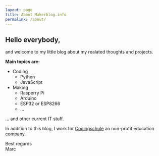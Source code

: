 ```yaml
---
layout: page
title: About Makerblog.info  
permalink: /about/
---
```


## Hello everybody,

and welcome to my little blog about my realated thoughts and projects.

**Main topics are:**
* Coding
    * Python
    * JavaScript
* Making
    * Rasperry Pi
    * Arduino
    * ESP32 or ESP8266
    * ...

... and other current IT stuff.

In addition to this blog, I work for [Codingschule](https://www.codingschule.de) an non-profit education company.

Best regards   
Marc

